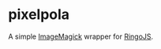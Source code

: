 # pixelpola

A simple [ImageMagick](http://www.imagemagick.org/) wrapper for [RingoJS](http://ringojs.org/).